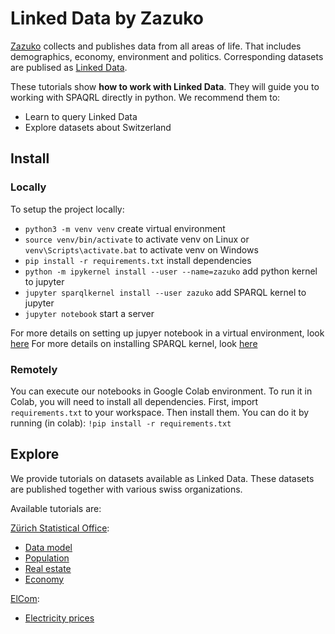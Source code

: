 # Linked Data by Zazuko

[Zazuko](http://zazuko.com/) collects and publishes data from all areas of life. That includes demographics, economy, environment and politics. Corresponding datasets are publised as [Linked Data](https://en.wikipedia.org/wiki/Linked_data).

These tutorials show **how to work with Linked Data**. They will guide you to working with SPAQRL directly in python. We recommend them to:

* Learn to query Linked Data
* Explore datasets about Switzerland

## Install
### Locally
To setup the project locally:
* ```python3 -m venv venv``` create virtual environment
* ```source venv/bin/activate``` to activate venv on Linux or  ```venv\Scripts\activate.bat``` to activate venv on Windows
* ```pip install -r requirements.txt``` install dependencies
* ```python -m ipykernel install --user --name=zazuko``` add python kernel to jupyter
* ```jupyter sparqlkernel install --user zazuko```       add SPARQL kernel to jupyter
* ```jupyter notebook``` start a server

For more details on setting up jupyer notebook in a virtual environment, look [here](https://janakiev.com/blog/jupyter-virtual-envs/)
For more details on installing SPARQL kernel, look [here](http://www.bobdc.com/blog/jupytersparql/)

### Remotely
You can execute our notebooks in Google Colab environment. To run it in Colab, you will need to install all dependencies.
First, import `requirements.txt` to your workspace. Then install them. You can do it by running (in colab):
```!pip install -r requirements.txt```

## Explore

We provide tutorials on datasets available as Linked Data.
These datasets are published together with various swiss organizations.

Available tutorials are:

[Zürich Statistical Office](https://ld.stadt-zuerich.ch/org/SSZ):
* [Data model](notebooks/statistics-zurich/data_model.ipynb)
* [Population](notebooks/statistics-zurich/population.ipynb)
* [Real estate](notebooks/statistics-zurich/real_estate.ipynb)
* [Economy](notebooks/statistics-zurich/economy.ipynb)

[ElCom](https://www.elcom.admin.ch/):
* [Electricity prices](notebooks/electricity-prices/electricity_prices.ipynb)

